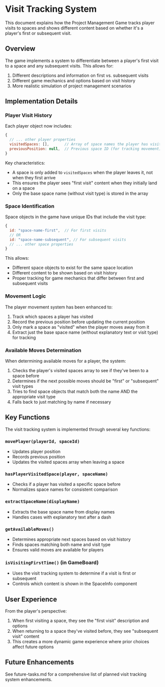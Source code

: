 # Visit Tracking System

This document explains how the Project Management Game tracks player visits to spaces and shows different content based on whether it's a player's first or subsequent visit.

## Overview

The game implements a system to differentiate between a player's first visit to a space and any subsequent visits. This allows for:

1. Different descriptions and information on first vs. subsequent visits
2. Different game mechanics and options based on visit history
3. More realistic simulation of project management scenarios

## Implementation Details

### Player Visit History

Each player object now includes:

```javascript
{
  // ... other player properties
  visitedSpaces: [],       // Array of space names the player has visited
  previousPosition: null,  // Previous space ID (for tracking movement)
}
```

Key characteristics:
- A space is only added to `visitedSpaces` when the player leaves it, not when they first arrive
- This ensures the player sees "first visit" content when they initially land on a space
- Only the base space name (without visit type) is stored in the array

### Space Identification

Space objects in the game have unique IDs that include the visit type:

```javascript
{
  id: "space-name-first",  // For first visits
  // OR
  id: "space-name-subsequent", // For subsequent visits
  // ... other space properties
}
```

This allows:
- Different space objects to exist for the same space location
- Different content to be shown based on visit history
- Proper tracking for game mechanics that differ between first and subsequent visits

### Movement Logic

The player movement system has been enhanced to:

1. Track which spaces a player has visited
2. Record the previous position before updating the current position
3. Only mark a space as "visited" when the player moves away from it
4. Extract just the base space name (without explanatory text or visit type) for tracking

### Available Moves Determination

When determining available moves for a player, the system:

1. Checks the player's visited spaces array to see if they've been to a space before
2. Determines if the next possible moves should be "first" or "subsequent" visit types
3. Tries to find space objects that match both the name AND the appropriate visit type
4. Falls back to just matching by name if necessary

## Key Functions

The visit tracking system is implemented through several key functions:

### `movePlayer(playerId, spaceId)`
- Updates player position
- Records previous position
- Updates the visited spaces array when leaving a space

### `hasPlayerVisitedSpace(player, spaceName)`
- Checks if a player has visited a specific space before
- Normalizes space names for consistent comparison

### `extractSpaceName(displayName)`
- Extracts the base space name from display names
- Handles cases with explanatory text after a dash

### `getAvailableMoves()`
- Determines appropriate next spaces based on visit history
- Finds spaces matching both name and visit type
- Ensures valid moves are available for players

### `isVisitingFirstTime()` (in GameBoard)
- Uses the visit tracking system to determine if a visit is first or subsequent
- Controls which content is shown in the SpaceInfo component

## User Experience

From the player's perspective:

1. When first visiting a space, they see the "first visit" description and options
2. When returning to a space they've visited before, they see "subsequent visit" content
3. This creates a more dynamic game experience where prior choices affect future options

## Future Enhancements

See future-tasks.md for a comprehensive list of planned visit tracking system enhancements.
